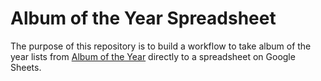 # Album of the Year Spreadsheet

The purpose of this repository is to build a workflow to take album of the year lists from [Album of the Year](https://www.albumoftheyear.org/) directly to a spreadsheet on Google Sheets.
